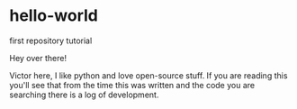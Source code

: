 # hello-world
first repository tutorial

Hey over there!

Victor here, I like python and love open-source stuff. If you are reading this you'll see that from the time this was written and the code you are searching there is a log of development.
